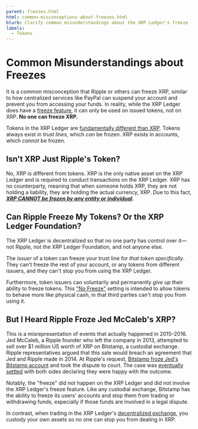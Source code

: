 ```yaml
---
parent: freezes.html
html: common-misconceptions-about-freezes.html
blurb: Clarify common misunderstandings about the XRP Ledger's freeze feature.
labels:
  - Tokens
---
```

# Common Misunderstandings about Freezes

It is a common misconception that Ripple or others can freeze XRP, similar to how centralized services like PayPal can suspend your account and prevent you from accessing your funds. In reality, while the XRP Ledger does have a [freeze feature](freezes.md), it can only be used on issued tokens, not on XRP. **No one can freeze XRP.**

Tokens in the XRP Ledger are [fundamentally different than XRP](../../../references/protocol/data-types/currency-formats.md#comparison). Tokens always exist _in trust lines_, which _can_ be frozen. XRP exists in accounts, which _cannot_ be frozen.

## Isn't XRP Just Ripple's Token? <!-- STYLE_OVERRIDE: just -->

No, XRP is different from tokens. XRP is the only native asset on the XRP Ledger and is required to conduct transactions on the XRP Ledger. XRP has no counterparty, meaning that when someone holds XRP, they are not holding a liability, they are holding the actual currency, XRP. Due to this fact, _**<u>XRP CANNOT be frozen by any entity or individual</u>**_.

## Can Ripple Freeze My Tokens? Or the XRP Ledger Foundation?

The XRP Ledger is decentralized so that no one party has control over it—not Ripple, not the XRP Ledger Foundation, and not anyone else.

The _issuer_ of a token can freeze your trust line for _that token specifically_. They can't freeze the rest of your account, or any tokens from different issuers, and they can't stop you from using the XRP Ledger.

Furthermore, token issuers can voluntarily and permanently _give up_ their ability to freeze tokens. This ["No Freeze"](freezes.md#no-freeze) setting is intended to allow tokens to behave more like physical cash, in that third parties can't stop you from using it.


## But I Heard Ripple Froze Jed McCaleb's XRP?

This is a misrepresentation of events that actually happened in 2015–2016. Jed McCaleb, a Ripple founder who left the company in 2013, attempted to sell over $1 million US worth of XRP on Bitstamp, a custodial exchange. Ripple representatives argued that this sale would breach an agreement that Jed and Ripple made in 2014. At Ripple's request, [Bitstamp froze Jed's Bitstamp account](https://www.coindesk.com/markets/2015/04/02/1-million-legal-fight-ensnares-ripple-bitstamp-and-jed-mccaleb/) and took the dispute to court. The case was [eventually settled](https://www.coindesk.com/markets/2016/02/12/ripple-settles-1-million-lawsuit-with-former-executive-and-founder/) with both sides declaring they were happy with the outcome.

Notably, the "freeze" did not happen on the XRP Ledger and did not involve the XRP Ledger's freeze feature. Like any custodial exchange, Bitstamp has the ability to freeze its users' accounts and stop them from trading or withdrawing funds, especially if those funds are involved in a legal dispute.

In contrast, when trading in the XRP Ledger's [decentralized exchange](../decentralized-exchange/index.md), you custody your own assets so no one can stop you from dealing in XRP.
